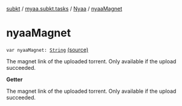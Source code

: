 [subkt](../../index.md) / [myaa.subkt.tasks](../index.md) / [Nyaa](index.md) / [nyaaMagnet](./nyaa-magnet.md)

# nyaaMagnet

`var nyaaMagnet: `[`String`](https://kotlinlang.org/api/latest/jvm/stdlib/kotlin/-string/index.html) [(source)](https://github.com/Myaamori/SubKt/blob/0.1.8/src/main/kotlin/myaa/subkt/tasks/tasks.kt#L935)

The magnet link of the uploaded torrent.
Only available if the upload succeeded.

**Getter**

The magnet link of the uploaded torrent.
Only available if the upload succeeded.

